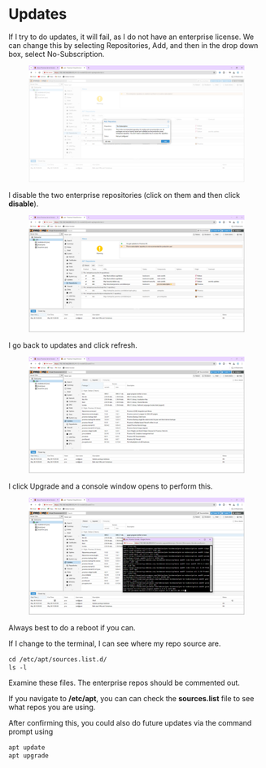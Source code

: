 # Updates

If I try to do updates, it will fail, as I do not have an enterprise license. We can change this by selecting Repositories,  Add, and then in the drop down box, select No-Subscription.&#x20;

<figure><img src="../.gitbook/assets/image (19).png" alt=""><figcaption></figcaption></figure>

I disable the two enterprise repositories (click on them and then click **disable**).

<figure><img src="../.gitbook/assets/image (20).png" alt=""><figcaption></figcaption></figure>

&#x20;I go back to updates and click refresh.&#x20;

<figure><img src="../.gitbook/assets/image (21).png" alt=""><figcaption></figcaption></figure>

I click Upgrade and a console window opens to perform this.

<figure><img src="../.gitbook/assets/image (22).png" alt=""><figcaption></figcaption></figure>

Always best to do a reboot if you can.

If I change to the terminal, I can see where my repo source are.

```
cd /etc/apt/sources.list.d/
ls -l
```

Examine these files. The enterprise repos should be commented out.

If you navigate to **/etc/apt**, you can can check the **sources.list** file to see what repos you are using.

After confirming this, you could also do future updates via the command prompt using

```
apt update
apt upgrade
```

